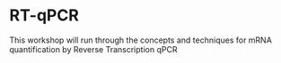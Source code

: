 # RT-qPCR
This workshop will run through the concepts and techniques for mRNA quantification by Reverse Transcription qPCR
